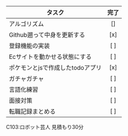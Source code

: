 | タスク                     | 完了 |
|----------------------------|:----:|
| アルゴリズム               | []  |
| Github遡って中身を更新する | [x]  |
| 登録機能の実装             | [ ]  |
| Ecサイトを動かせる状態にする| [ ]  |
| ポケモンとjsで作成したtodoアプリ | [x]  |
| ガチャガチャ               | [ ]  |
| 言語化練習                 | [ ]  |
| 面接対策                   | [ ]  |
| 転職記録まとめる           | [ ]  |


C103:ロボット芸人 見積もり30分

